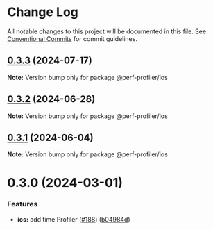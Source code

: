 # Change Log

All notable changes to this project will be documented in this file.
See [Conventional Commits](https://conventionalcommits.org) for commit guidelines.

## [0.3.3](https://github.com/bamlab/android-performance-profiler/compare/@perf-profiler/ios@0.3.2...@perf-profiler/ios@0.3.3) (2024-07-17)

**Note:** Version bump only for package @perf-profiler/ios

## [0.3.2](https://github.com/bamlab/android-performance-profiler/compare/@perf-profiler/ios@0.3.1...@perf-profiler/ios@0.3.2) (2024-06-28)

**Note:** Version bump only for package @perf-profiler/ios

## [0.3.1](https://github.com/bamlab/android-performance-profiler/compare/@perf-profiler/ios@0.3.0...@perf-profiler/ios@0.3.1) (2024-06-04)

**Note:** Version bump only for package @perf-profiler/ios

# 0.3.0 (2024-03-01)

### Features

- **ios:** add time Profiler ([#188](https://github.com/bamlab/android-performance-profiler/issues/188)) ([b04984d](https://github.com/bamlab/android-performance-profiler/commit/b04984d23fa789288e05c979e980518931414d4c))

